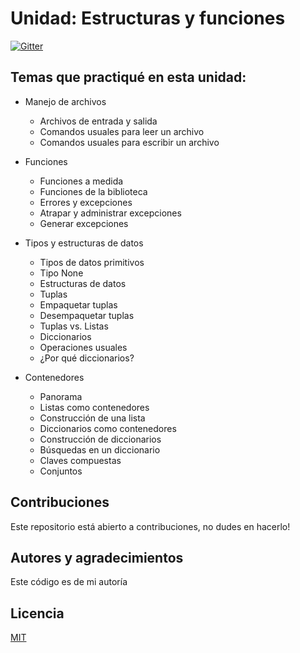 # Unidad: Estructuras y funciones

[![Gitter](https://img.shields.io/badge/Python-FFD43B?style=for-the-badge&logo=python&logoColor=darkgreen)](https://www.python.org/)

## Temas que practiqué en esta unidad:

- Manejo de archivos
  - Archivos de entrada y salida
  - Comandos usuales para leer un archivo
  - Comandos usuales para escribir un archivo

- Funciones
  - Funciones a medida
  - Funciones de la biblioteca
  - Errores y excepciones
  - Atrapar y administrar excepciones
  - Generar excepciones
  
- Tipos y estructuras de datos
  - Tipos de datos primitivos
  - Tipo None
  - Estructuras de datos
  - Tuplas
  - Empaquetar tuplas
  - Desempaquetar tuplas
  - Tuplas vs. Listas
  - Diccionarios
  - Operaciones usuales
  - ¿Por qué diccionarios?

- Contenedores
  - Panorama
  - Listas como contenedores
  - Construcción de una lista
  - Diccionarios como contenedores
  - Construcción de diccionarios
  - Búsquedas en un diccionario
  - Claves compuestas
  - Conjuntos

## Contribuciones

Este repositorio está abierto a contribuciones, no dudes en hacerlo!

## Autores y agradecimientos

Este código es de mi autoría

## Licencia

[MIT](https://choosealicense.com/licenses/mit/)